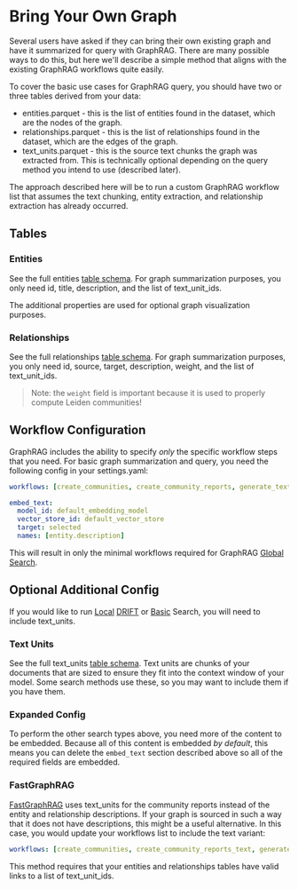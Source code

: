 # Bring Your Own Graph

Several users have asked if they can bring their own existing graph and have it summarized for query with GraphRAG. There are many possible ways to do this, but here we'll describe a simple method that aligns with the existing GraphRAG workflows quite easily.

To cover the basic use cases for GraphRAG query, you should have two or three tables derived from your data:

- entities.parquet - this is the list of entities found in the dataset, which are the nodes of the graph.
- relationships.parquet - this is the list of relationships found in the dataset, which are the edges of the graph.
- text_units.parquet - this is the source text chunks the graph was extracted from. This is technically optional depending on the query method you intend to use (described later).

The approach described here will be to run a custom GraphRAG workflow list that assumes the text chunking, entity extraction, and relationship extraction has already occurred.

## Tables

### Entities

See the full entities [table schema](./outputs.md#entities). For graph summarization purposes, you only need id, title, description, and the list of text_unit_ids.

The additional properties are used for optional graph visualization purposes.

### Relationships

See the full relationships [table schema](./outputs.md#relationships). For graph summarization purposes, you only need id, source, target, description, weight, and the list of text_unit_ids.

> Note: the `weight` field is important because it is used to properly compute Leiden communities!

## Workflow Configuration

GraphRAG includes the ability to specify *only* the specific workflow steps that you need. For basic graph summarization and query, you need the following config in your settings.yaml:

```yaml
workflows: [create_communities, create_community_reports, generate_text_embeddings]

embed_text:
  model_id: default_embedding_model
  vector_store_id: default_vector_store
  target: selected
  names: [entity.description]
```

This will result in only the minimal workflows required for GraphRAG [Global Search](../query/global_search.md).

## Optional Additional Config

If you would like to run [Local](../query/local_search.md) [DRIFT](../query/drift_search.md) or [Basic](../query/overview.md#basic-search) Search, you will need to include text_units.

### Text Units

See the full text_units [table schema](./outputs.md#text_units). Text units are chunks of your documents that are sized to ensure they fit into the context window of your model. Some search methods use these, so you may want to include them if you have them.

### Expanded Config

To perform the other search types above, you need more of the content to be embedded. Because all of this content is embedded *by default*, this means you can delete the `embed_text` section described above so all of the required fields are embedded.

### FastGraphRAG

[FastGraphRAG](./methods.md#fastgraphrag) uses text_units for the community reports instead of the entity and relationship descriptions. If your graph is sourced in such a way that it does not have descriptions, this might be a useful alternative. In this case, you would update your workflows list to include the text variant:

```yaml
workflows: [create_communities, create_community_reports_text, generate_text_embeddings]
```

This method requires that your entities and relationships tables have valid links to a list of text_unit_ids.

